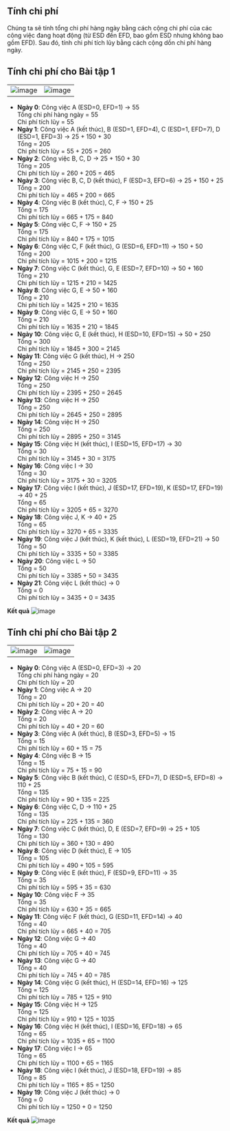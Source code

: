## Tính chi phí
Chúng ta sẽ tính tổng chi phí hàng ngày bằng cách cộng chi phí của các công việc đang hoạt động (từ ESD đến EFD, bao gồm ESD nhưng không bao gồm EFD). Sau đó, tính chi phí tích lũy bằng cách cộng dồn chi phí hàng ngày.
## Tính chi phí cho Bài tập 1
| | |
|--------|--------|
| ![image](https://github.com/user-attachments/assets/1ac04633-ce1e-47ce-a3b0-3e72aab1d3a1) | ![image](https://github.com/user-attachments/assets/da563dda-f5fd-480d-8d96-1afa8117b98b) |

- **Ngày 0**: Công việc A (ESD=0, EFD=1) → 55  
  Tổng chi phí hàng ngày = 55  
  Chi phí tích lũy = 55
- **Ngày 1**: Công việc A (kết thúc), B (ESD=1, EFD=4), C (ESD=1, EFD=7), D (ESD=1, EFD=3) → 25 + 150 + 30  
  Tổng = 205  
  Chi phí tích lũy = 55 + 205 = 260
- **Ngày 2**: Công việc B, C, D → 25 + 150 + 30  
  Tổng = 205  
  Chi phí tích lũy = 260 + 205 = 465
- **Ngày 3**: Công việc B, C, D (kết thúc), F (ESD=3, EFD=6) → 25 + 150 + 25  
  Tổng = 200  
  Chi phí tích lũy = 465 + 200 = 665
- **Ngày 4**: Công việc B (kết thúc), C, F → 150 + 25  
  Tổng = 175  
  Chi phí tích lũy = 665 + 175 = 840
- **Ngày 5**: Công việc C, F → 150 + 25  
  Tổng = 175  
  Chi phí tích lũy = 840 + 175 = 1015
- **Ngày 6**: Công việc C, F (kết thúc), G (ESD=6, EFD=11) → 150 + 50  
  Tổng = 200  
  Chi phí tích lũy = 1015 + 200 = 1215
- **Ngày 7**: Công việc C (kết thúc), G, E (ESD=7, EFD=10) → 50 + 160  
  Tổng = 210  
  Chi phí tích lũy = 1215 + 210 = 1425
- **Ngày 8**: Công việc G, E → 50 + 160  
  Tổng = 210  
  Chi phí tích lũy = 1425 + 210 = 1635
- **Ngày 9**: Công việc G, E → 50 + 160  
  Tổng = 210  
  Chi phí tích lũy = 1635 + 210 = 1845
- **Ngày 10**: Công việc G, E (kết thúc), H (ESD=10, EFD=15) → 50 + 250  
  Tổng = 300  
  Chi phí tích lũy = 1845 + 300 = 2145
- **Ngày 11**: Công việc G (kết thúc), H → 250  
  Tổng = 250  
  Chi phí tích lũy = 2145 + 250 = 2395
- **Ngày 12**: Công việc H → 250  
  Tổng = 250  
  Chi phí tích lũy = 2395 + 250 = 2645
- **Ngày 13**: Công việc H → 250  
  Tổng = 250  
  Chi phí tích lũy = 2645 + 250 = 2895
- **Ngày 14**: Công việc H → 250  
  Tổng = 250  
  Chi phí tích lũy = 2895 + 250 = 3145
- **Ngày 15**: Công việc H (kết thúc), I (ESD=15, EFD=17) → 30  
  Tổng = 30  
  Chi phí tích lũy = 3145 + 30 = 3175
- **Ngày 16**: Công việc I → 30  
  Tổng = 30  
  Chi phí tích lũy = 3175 + 30 = 3205
- **Ngày 17**: Công việc I (kết thúc), J (ESD=17, EFD=19), K (ESD=17, EFD=19) → 40 + 25  
  Tổng = 65  
  Chi phí tích lũy = 3205 + 65 = 3270
- **Ngày 18**: Công việc J, K → 40 + 25  
  Tổng = 65  
  Chi phí tích lũy = 3270 + 65 = 3335
- **Ngày 19**: Công việc J (kết thúc), K (kết thúc), L (ESD=19, EFD=21) → 50  
  Tổng = 50  
  Chi phí tích lũy = 3335 + 50 = 3385
- **Ngày 20**: Công việc L → 50  
  Tổng = 50  
  Chi phí tích lũy = 3385 + 50 = 3435
- **Ngày 21**: Công việc L (kết thúc) → 0  
  Tổng = 0  
  Chi phí tích lũy = 3435 + 0 = 3435

**Kết quả**
![image](https://github.com/user-attachments/assets/d2087202-11f4-4c73-9649-bf751127cb7f)


## Tính chi phí cho Bài tập 2
| | |
|--------|--------|
| ![image](https://github.com/user-attachments/assets/cbdc072f-dd4d-40fe-8b36-1a4f5335dad6) | ![image](https://github.com/user-attachments/assets/f4336d83-50e6-47c5-a0a6-220c105f3c40) |


- **Ngày 0**: Công việc A (ESD=0, EFD=3) → 20  
  Tổng chi phí hàng ngày = 20  
  Chi phí tích lũy = 20
- **Ngày 1**: Công việc A → 20  
  Tổng = 20  
  Chi phí tích lũy = 20 + 20 = 40
- **Ngày 2**: Công việc A → 20  
  Tổng = 20  
  Chi phí tích lũy = 40 + 20 = 60
- **Ngày 3**: Công việc A (kết thúc), B (ESD=3, EFD=5) → 15  
  Tổng = 15  
  Chi phí tích lũy = 60 + 15 = 75
- **Ngày 4**: Công việc B → 15  
  Tổng = 15  
  Chi phí tích lũy = 75 + 15 = 90
- **Ngày 5**: Công việc B (kết thúc), C (ESD=5, EFD=7), D (ESD=5, EFD=8) → 110 + 25  
  Tổng = 135  
  Chi phí tích lũy = 90 + 135 = 225
- **Ngày 6**: Công việc C, D → 110 + 25  
  Tổng = 135  
  Chi phí tích lũy = 225 + 135 = 360
- **Ngày 7**: Công việc C (kết thúc), D, E (ESD=7, EFD=9) → 25 + 105  
  Tổng = 130  
  Chi phí tích lũy = 360 + 130 = 490
- **Ngày 8**: Công việc D (kết thúc), E → 105  
  Tổng = 105  
  Chi phí tích lũy = 490 + 105 = 595
- **Ngày 9**: Công việc E (kết thúc), F (ESD=9, EFD=11) → 35  
  Tổng = 35  
  Chi phí tích lũy = 595 + 35 = 630
- **Ngày 10**: Công việc F → 35  
  Tổng = 35  
  Chi phí tích lũy = 630 + 35 = 665
- **Ngày 11**: Công việc F (kết thúc), G (ESD=11, EFD=14) → 40  
  Tổng = 40  
  Chi phí tích lũy = 665 + 40 = 705
- **Ngày 12**: Công việc G → 40  
  Tổng = 40  
  Chi phí tích lũy = 705 + 40 = 745
- **Ngày 13**: Công việc G → 40  
  Tổng = 40  
  Chi phí tích lũy = 745 + 40 = 785
- **Ngày 14**: Công việc G (kết thúc), H (ESD=14, EFD=16) → 125  
  Tổng = 125  
  Chi phí tích lũy = 785 + 125 = 910
- **Ngày 15**: Công việc H → 125  
  Tổng = 125  
  Chi phí tích lũy = 910 + 125 = 1035
- **Ngày 16**: Công việc H (kết thúc), I (ESD=16, EFD=18) → 65  
  Tổng = 65  
  Chi phí tích lũy = 1035 + 65 = 1100
- **Ngày 17**: Công việc I → 65  
  Tổng = 65  
  Chi phí tích lũy = 1100 + 65 = 1165
- **Ngày 18**: Công việc I (kết thúc), J (ESD=18, EFD=19) → 85  
  Tổng = 85  
  Chi phí tích lũy = 1165 + 85 = 1250
- **Ngày 19**: Công việc J (kết thúc) → 0  
  Tổng = 0  
  Chi phí tích lũy = 1250 + 0 = 1250
  
**Kết quả**
![image](https://github.com/user-attachments/assets/71d5f1c0-70c1-4d4e-91d1-310a7494947b)
